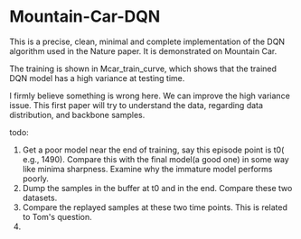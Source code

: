 # Mountain-Car-DQN
This is a precise, clean, minimal and complete implementation of the DQN algorithm used in the Nature paper. It is demonstrated on Mountain Car.  

The training is shown in Mcar_train_curve, which shows that the trained DQN model has a high variance at testing time. 

I firmly believe something is wrong here. We can improve the high variance issue. This first paper will try to understand the data, regarding data distribution, and backbone samples. 

todo:
1. Get a poor model near the end of training, say this episode point is t0( e.g., 1490). Compare this with the final model(a good one) in some way like minima sharpness. Examine why the immature model performs poorly. 
2. Dump the samples in the buffer at t0 and in the end. Compare these two datasets. 
3. Compare the replayed samples at these two time points. This is related to Tom's question. 
4. 